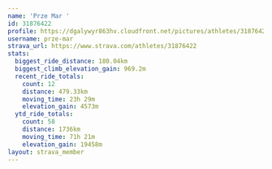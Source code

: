 ```yaml
---
name: 'Prze Mar '
id: 31876422
profile: https://dgalywyr863hv.cloudfront.net/pictures/athletes/31876422/22548952/4/large.jpg
username: prze-mar
strava_url: https://www.strava.com/athletes/31876422
stats:
  biggest_ride_distance: 180.04km
  biggest_climb_elevation_gain: 969.2m
  recent_ride_totals:
    count: 12
    distance: 479.33km
    moving_time: 23h 29m
    elevation_gain: 4573m
  ytd_ride_totals:
    count: 58
    distance: 1736km
    moving_time: 71h 21m
    elevation_gain: 19458m
layout: strava_member
--- 
```

